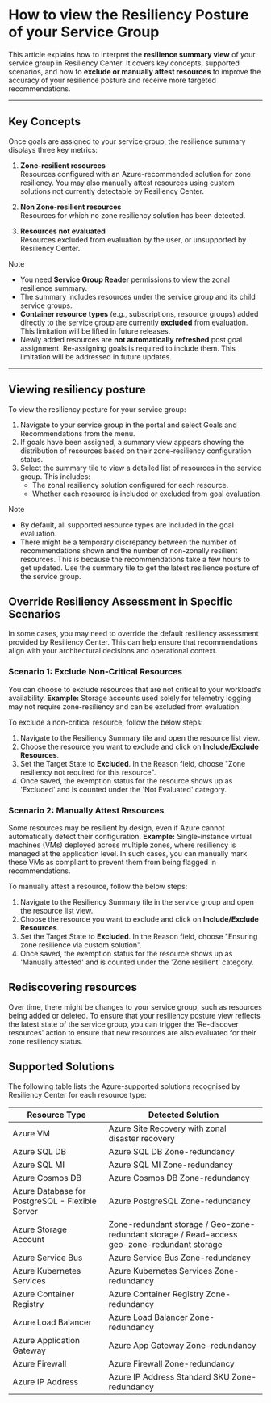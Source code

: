 # How to view the Resiliency Posture of your Service Group

This article explains how to interpret the **resilience summary view** of your service group in Resiliency Center. It covers key concepts, supported scenarios, and how to **exclude or manually attest resources** to improve the accuracy of your resilience posture and receive more targeted recommendations.

---

## Key Concepts

Once goals are assigned to your service group, the resilience summary displays three key metrics:

1. **Zone-resilient resources**  
   Resources configured with an Azure-recommended solution for zone resiliency. You may also manually attest resources using custom solutions not currently detectable by Resiliency Center.

2. **Non Zone-resilient resources**  
   Resources for which no zone resiliency solution has been detected.

3. **Resources not evaluated**  
   Resources excluded from evaluation by the user, or unsupported by Resiliency Center.

> [!NOTE]
>
> - You need **Service Group Reader** permissions to view the zonal resilience summary.
> - The summary includes resources under the service group and its child service groups.
> - **Container resource types** (e.g., subscriptions, resource groups) added directly to the service group are currently **excluded** from evaluation. This limitation will be lifted in future releases.
> - Newly added resources are **not automatically refreshed** post goal assignment. Re-assigning goals is required to include them. This limitation will be addressed in future updates.

---

## Viewing resiliency posture

To view the resiliency posture for your service group:

1. Navigate to your service group in the portal and select Goals and Recommendations from the menu.
2. If goals have been assigned, a summary view appears showing the distribution of resources based on their zone-resiliency configuration status.
3. Select the summary tile to view a detailed list of resources in the service group. This includes:
    - The zonal resiliency solution configured for each resource.
    - Whether each resource is included or excluded from goal evaluation.

> [!NOTE]
>
> - By default, all supported resource types are included in the goal evaluation.
> - There might be a temporary discrepancy between the number of recommendations shown and the number of non-zonally resilient resources. This is because the recommendations take a few hours to get updated. Use the summary tile to get the latest resilience posture of the service group.

## Override Resiliency Assessment in Specific Scenarios

In some cases, you may need to override the default resiliency assessment provided by Resiliency Center. This can help ensure that recommendations align with your architectural decisions and operational context.

### Scenario 1: Exclude Non-Critical Resources

You can choose to exclude resources that are not critical to your workload’s availability.
**Example:**
Storage accounts used solely for telemetry logging may not require zone-resiliency and can be excluded from evaluation.

To exclude a non-critical resource, follow the below steps:

1. Navigate to the Resiliency Summary tile and open the resource list view.
2. Choose the resource you want to exclude and click on **Include/Exclude Resources**.
3. Set the Target State to **Excluded**. In the Reason field, choose "Zone resiliency not required for this resource".
4. Once saved, the exemption status for the resource shows up as 'Excluded' and is counted under the 'Not Evaluated' category.

### Scenario 2: Manually Attest Resources

Some resources may be resilient by design, even if Azure cannot automatically detect their configuration.
**Example:**
Single-instance virtual machines (VMs) deployed across multiple zones, where resiliency is managed at the application level. In such cases, you can manually mark these VMs as compliant to prevent them from being flagged in recommendations.

To manually attest a resource, follow the below steps:

1. Navigate to the Resiliency Summary tile in the service group and open the resource list view.
2. Choose the resource you want to exclude and click on **Include/Exclude Resources**.
3. Set the Target State to **Excluded**. In the Reason field, choose "Ensuring zone resilience via custom solution".
4. Once saved, the exemption status for the resource shows up as 'Manually attested' and is counted under the 'Zone resilient' category.

## Rediscovering resources

Over time, there might be changes to your service group, such as resources being added or deleted. To ensure that your resiliency posture view reflects the latest state of the service group, you can trigger the 'Re-discover resources' action to ensure that new resources are also evaluated for their zone resiliency status.

## Supported Solutions

The following table lists the Azure-supported solutions recognised by Resiliency Center for each resource type:

| **Resource Type**       | **Detected Solution**                                  |
|-------------------------|--------------------------------------------------------|
| Azure VM                | Azure Site Recovery with zonal disaster recovery       |
| Azure SQL DB            | Azure SQL DB Zone-redundancy                               |
| Azure SQL MI            | Azure SQL MI Zone-redundancy|
| Azure Cosmos DB         | Azure Cosmos DB Zone-redundancy |
| Azure Database for PostgreSQL - Flexible Server         | Azure PostgreSQL Zone-redundancy |
| Azure Storage Account   | Zone-redundant storage / Geo-zone-redundant storage / Read-access geo-zone-redundant storage |
| Azure Service Bus         | Azure Service Bus Zone-redundancy |
| Azure Kubernetes Services         | Azure Kubernetes Services Zone-redundancy |
| Azure Container Registry         | Azure Container Registry Zone-redundancy |
| Azure Load Balancer         | Azure Load Balancer Zone-redundancy |
| Azure Application Gateway         | Azure App Gateway Zone-redundancy |
| Azure Firewall         | Azure Firewall Zone-redundancy |
| Azure IP Address         | Azure IP Address Standard SKU Zone-redundancy |

